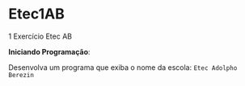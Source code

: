 # Etec1AB
1 Exercício Etec AB

**Iniciando Programação**:

Desenvolva um programa que exiba o nome da escola: `Etec Adolpho Berezin`